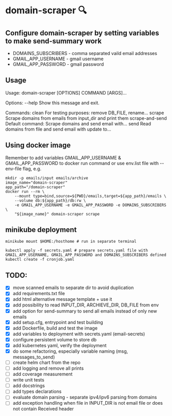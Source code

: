 # domain-scraper :mag:

## Configure domain-scraper by setting variables to make send-summary work
 - DOMAINS_SUBSCRIBERS - comma separated vaild email addresses
 - GMAIL_APP_USERNAME - gmail username
 - GMAIL_APP_PASSWORD - gmail password

## Usage
Usage: domain-scraper [OPTIONS] COMMAND [ARGS]...

Options:
  --help  Show this message and exit.

Commands:
  clean            For testing purposes: remove DB_FILE, rename...
  scrape           Scrape domains from emails from input_dir and print them
  scrape-and-send  Default command: Scrape domains and send email with...
  send             Read domains from file and send email with update to...

## Using docker image
Remember to add variables GMAIL_APP_USERNAME & GMAIL_APP_PASSWORD to docker run command or use env.list file with --env-file flag, e.g.

    mkdir -p emails/input emails/archive
    image_name="domain-scraper"
    app_path="/domain-scraper"
    docker run --rm \
        --mount type=bind,source=${PWD}/emails,target=${app_path}/emails \
        --volume db:${app_path}/db:rw \
        -e GMAIL_APP_USERNAME -e GMAIL_APP_PASSWORD -e DOMAINS_SUBSCRIBERS \
        "${image_name}" domain-scraper scrape

## minikube deployment
    minikube mount $HOME:/hosthome # run in separate terminal

    kubectl apply -f secrets.yaml # prepare secrets.yaml file with GMAIL_APP_USERNAME, GMAIL_APP_PASSWORD and DOMAINS_SUBSCRIBERS defined
    kubectl create -f cronjob.yaml

## TODO:
 - [x] move scanned emails to separate dir to avoid duplication
 - [x] add requirements.txt file
 - [x] add html alternative message template + use it
 - [x] add possibility to read INPUT_DIR, ARCHIEVE_DIR, DB_FILE from env
 - [x] add option for send-summary to send all emails instead of only new emails
 - [x] add setup.cfg, entrypoint and test building
 - [x] add Dockerfile, build and test the image
 - [x] add variables to deployment with secrets.yaml (email-secrets)
 - [x] configure persistent volume to store db
 - [x] add kubernetes yaml, verify the deployment
 - [x] do some refactoring, especially variable naming (msg, messages_to_send)
 - [ ] create helm chart from the repo
 - [ ] add logging and remove all prints
 - [ ] add coverage measurement
 - [ ] write unit tests
 - [ ] add docstrings
 - [ ] add types declarations
 - [ ] evaluate domain parsing - separate ipv4/ipv6 parsing from domains
 - [ ] add exception handling when file in INPUT_DIR is not email file or does not contain Received header
